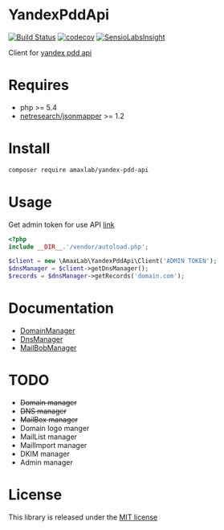 YandexPddApi
============
[![Build Status](https://travis-ci.org/amaxlab/yandex-pdd-api.svg?branch=master)](https://travis-ci.org/amaxlab/yandex-pdd-api)
[![codecov](https://codecov.io/gh/amaxlab/yandex-pdd-api/branch/master/graph/badge.svg)](https://codecov.io/gh/amaxlab/yandex-pdd-api)
[![SensioLabsInsight](https://insight.sensiolabs.com/projects/caa21092-701b-4aa9-a992-48ae94ec58bc/mini.png)](https://insight.sensiolabs.com/projects/caa21092-701b-4aa9-a992-48ae94ec58bc)

Client for [yandex pdd api](https://tech.yandex.ru/pdd/)

Requires
========
- php >= 5.4
- [netresearch/jsonmapper](https://github.com/cweiske/jsonmapper) >= 1.2

Install
=======
```bash
composer require amaxlab/yandex-pdd-api
```

Usage
=====
Get admin token for use API [link](https://pddimp.yandex.ru/api2/admin/get_token)

```php
<?php
include __DIR__.'/vendor/autoload.php';

$client = new \AmaxLab\YandexPddApi\Client('ADMIN TOKEN');
$dnsManager = $client->getDnsManager();
$records = $dnsManager->getRecords('domain.com');
```

Documentation
=============
- [DomainManager](https://github.com/amaxlab/yandex-pdd-api/blob/master/doc/DomainManager.md)
- [DnsManager](https://github.com/amaxlab/yandex-pdd-api/blob/master/doc/DnsManager.md)
- [MailBobManager](https://github.com/amaxlab/yandex-pdd-api/blob/master/doc/MailBoxManager.md)

TODO
====
- ~~Domain manager~~
- ~~DNS manager~~
- ~~MailBox manager~~
- Domain logo manger
- MailList manager
- MailImport manager
- DKIM manager
- Admin manager

License
=======
This library is released under the [MIT license](LICENSE)
